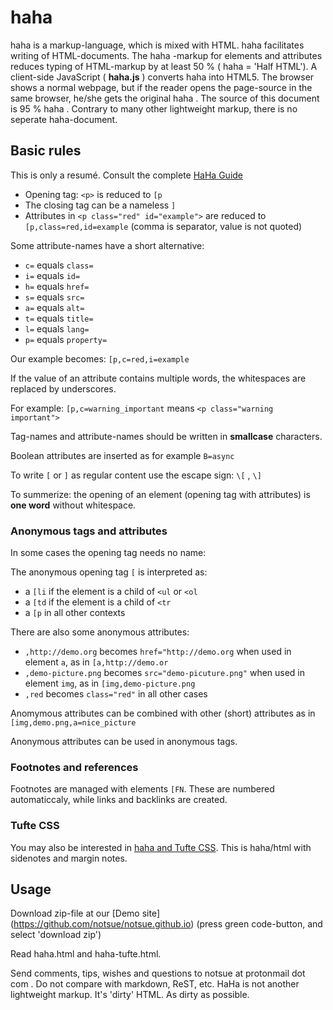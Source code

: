 # haha

haha is a markup-language, which is mixed with HTML. haha facilitates writing of HTML-documents. 
The haha -markup for elements and attributes reduces typing of HTML-markup by at least 50 % ( haha = 'Half HTML'). 
A client-side JavaScript ( **haha.js** ) converts haha into HTML5. The browser shows a normal webpage, but if 
the reader opens the page-source in the same browser, he/she gets the original haha . The source of this 
document is 95 % haha . Contrary to many other lightweight markup, there is no seperate haha-document.

## Basic rules 

This is only a resumé. Consult the complete [HaHa Guide](https://notsue.github.io/haha.html)

- Opening tag: `<p>` is reduced to `[p`
- The closing tag can be a nameless `]`     
- Attributes in `<p class="red" id="example">` are reduced to `[p,class=red,id=example` 
(comma is separator, value is not quoted)

Some attribute-names have a short alternative: 

- `c=` equals `class=`
- `i=` equals `id=` 
- `h=` equals `href=` 
- `s=` equals `src=` 
- `a=` equals `alt=` 
- `t=` equals `title=` 
- `l=` equals `lang=` 
- `p=` equals `property=`

Our example becomes: `[p,c=red,i=example`

If the value of an attribute contains multiple words, the whitespaces are 
replaced by underscores.
 
For example: `[p,c=warning_important` means `<p class="warning important">` 

Tag-names and attribute-names should be written in **smallcase** characters.

Boolean attributes are inserted as for example `B=async` 

To write `[` or `]` as regular content use the escape sign: `\[` , `\]`   

    
To summerize: the opening of an element (opening tag with attributes) is **one word** without whitespace.
  
### Anonymous tags and attributes

In some cases the opening tag needs no name:

The anonymous opening tag `[` is interpreted as: 

- a `[li` if the element is a child of `<ul` or `<ol` 
- a `[td` if the element is a child of `<tr` 
- a `[p` in all other contexts 

There are also some anonymous attributes: 


- `,http://demo.org` becomes `href="http://demo.org` when used in element `a`, as in `[a,http://demo.or`  
- `,demo-picture.png` becomes `src="demo-picuture.png"` when used in element `img`, as in `[img,demo-picture.png`  
- `,red` becomes `class="red"` in all other cases


Anomymous attributes can be combined with other (short) attributes as in `[img,demo.png,a=nice_picture` 

Anonymous attributes can be used in anonymous tags.

### Footnotes and references

Footnotes are managed with elements `[FN`. These are numbered 
automaticcaly, while links and backlinks are created.

### Tufte CSS

You may also be interested in  [haha and Tufte CSS](https://notsue.github.io/haha-tufte.html). This is haha/html with sidenotes and margin notes. 

## Usage

Download zip-file at our [Demo site] (https://github.com/notsue/notsue.github.io) (press green code-button, and select 'download zip')

Read haha.html and haha-tufte.html.

Send comments, tips, wishes and questions to notsue at protonmail dot com . Do not compare with markdown, ReST, etc. HaHa is not another lightweight markup. It's 'dirty' HTML. As dirty as possible.
